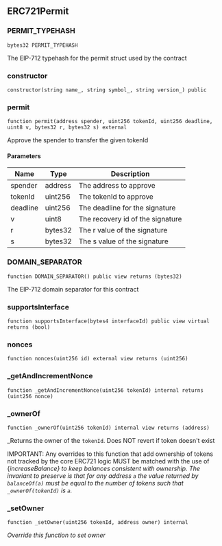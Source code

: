 ## ERC721Permit

### PERMIT_TYPEHASH

```solidity
bytes32 PERMIT_TYPEHASH
```

The EIP-712 typehash for the permit struct used by the contract

### constructor

```solidity
constructor(string name_, string symbol_, string version_) public
```

### permit

```solidity
function permit(address spender, uint256 tokenId, uint256 deadline, uint8 v, bytes32 r, bytes32 s) external
```

Approve the spender to transfer the given tokenId

#### Parameters

| Name | Type | Description |
| ---- | ---- | ----------- |
| spender | address | The address to approve |
| tokenId | uint256 | The tokenId to approve |
| deadline | uint256 | The deadline for the signature |
| v | uint8 | The recovery id of the signature |
| r | bytes32 | The r value of the signature |
| s | bytes32 | The s value of the signature |

### DOMAIN_SEPARATOR

```solidity
function DOMAIN_SEPARATOR() public view returns (bytes32)
```

The EIP-712 domain separator for this contract

### supportsInterface

```solidity
function supportsInterface(bytes4 interfaceId) public view virtual returns (bool)
```

### nonces

```solidity
function nonces(uint256 id) external view returns (uint256)
```

### _getAndIncrementNonce

```solidity
function _getAndIncrementNonce(uint256 tokenId) internal returns (uint256 nonce)
```

### _ownerOf

```solidity
function _ownerOf(uint256 tokenId) internal view returns (address)
```

_Returns the owner of the `tokenId`. Does NOT revert if token doesn't exist

IMPORTANT: Any overrides to this function that add ownership of tokens not tracked by the
core ERC721 logic MUST be matched with the use of {_increaseBalance} to keep balances
consistent with ownership. The invariant to preserve is that for any address `a` the value returned by
`balanceOf(a)` must be equal to the number of tokens such that `_ownerOf(tokenId)` is `a`._

### _setOwner

```solidity
function _setOwner(uint256 tokenId, address owner) internal
```

_Override this function to set owner_

